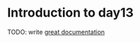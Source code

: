 # Introduction to day13

TODO: write [great documentation](http://jacobian.org/writing/great-documentation/what-to-write/)

